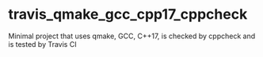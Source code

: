 # travis_qmake_gcc_cpp17_cppcheck
Minimal project that uses qmake, GCC, C++17, is checked by cppcheck and is tested by Travis CI
